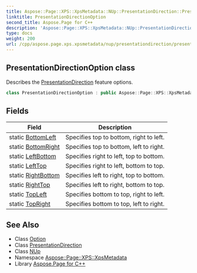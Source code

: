 ```yaml
---
title: Aspose::Page::XPS::XpsMetadata::NUp::PresentationDirection::PresentationDirectionOption class
linktitle: PresentationDirectionOption
second_title: Aspose.Page for C++
description: 'Aspose::Page::XPS::XpsMetadata::NUp::PresentationDirection::PresentationDirectionOption class. Describes the PresentationDirection feature options in C++.'
type: docs
weight: 200
url: /cpp/aspose.page.xps.xpsmetadata/nup/presentationdirection/presentationdirectionoption/
---
```

## PresentationDirectionOption class


Describes the [PresentationDirection](../) feature options.

```cpp
class PresentationDirectionOption : public Aspose::Page::XPS::XpsMetadata::Option
```

## Fields

| Field | Description |
| --- | --- |
| static [BottomLeft](./bottomleft/) | Specifies top to bottom, right to left. |
| static [BottomRight](./bottomright/) | Specifies top to bottom, left to right. |
| static [LeftBottom](./leftbottom/) | Specifies right to left, top to bottom. |
| static [LeftTop](./lefttop/) | Specifies right to left, bottom to top. |
| static [RightBottom](./rightbottom/) | Specifies left to right, top to bottom. |
| static [RightTop](./righttop/) | Specifies left to right, bottom to top. |
| static [TopLeft](./topleft/) | Specifies bottom to top, right to left. |
| static [TopRight](./topright/) | Specifies bottom to top, left to right. |
## See Also

* Class [Option](../../../option/)
* Class [PresentationDirection](../)
* Class [NUp](../../)
* Namespace [Aspose::Page::XPS::XpsMetadata](../../../)
* Library [Aspose.Page for C++](../../../../)
